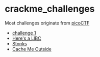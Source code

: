 # crackme_challenges
Most challenges originate from [picoCTF](https://play.picoctf.org/practice?category=6&page=1)

* [challenge 1](./challenge_1/README.md)
* [Here's a LIBC](./Here's%20a%20LIBC/README.md)
* [Stonks](./Stonks/README.md)
* [Cache Me Outside](./Cache%20Me%20Outside/README.md)
